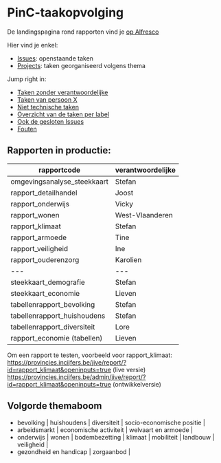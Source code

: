 # PinC-taakopvolging

De landingspagina rond rapporten vind je [op Alfresco](https://share.vlaamsbrabant.be/share/page/site/socialeplanning/document-details?nodeRef=workspace://SpacesStore/44a23bf7-0262-41b1-bb4d-757cc38ace63)

Hier vind je enkel:

- [Issues](https://github.com/provinciesincijfers/PinC-taakopvolging/issues): openstaande taken
- [Projects](https://github.com/provinciesincijfers/PinC-taakopvolging/projects): taken georganiseerd volgens thema

Jump right in:

- [Taken zonder verantwoordelijke](https://github.com/provinciesincijfers/PinC-taakopvolging/issues?utf8=%E2%9C%93&q=is%3Aopen+no%3Aassignee)
- [Taken van persoon X](https://github.com/provinciesincijfers/PinC-taakopvolging/issues?q=assignee%3Ajoostschouppe+is%3Aopen)
- [Niet technische taken](https://github.com/provinciesincijfers/PinC-taakopvolging/labels/niet-technisch)
- [Overzicht van de taken per label](https://github.com/provinciesincijfers/PinC-taakopvolging/labels)
- [Ook de gesloten Issues](https://github.com/provinciesincijfers/PinC-taakopvolging/issues?utf8=%E2%9C%93&q=is%3Aissue)
- [Fouten](https://github.com/provinciesincijfers/PinC-taakopvolging/issues?q=is%3Aissue+is%3Aopen+label%3Abug)



## Rapporten in productie:

| rapportcode   | verantwoordelijke  |
|---|---|
|omgevingsanalyse_steekkaart | Stefan |
|rapport_detailhandel | Joost |
|rapport_onderwijs | Vicky |
|rapport_wonen | West-Vlaanderen |
|rapport_klimaat  | Stefan |
|rapport_armoede | Tine |
|rapport_veiligheid | Ine |
|rapport_ouderenzorg | Karolien |
|---|---|
|steekkaart_demografie | Stefan |
|steekkaart_economie | Lieven |
|tabellenrapport_bevolking | Stefan |
|tabellenrapport_huishoudens | Stefan |
|tabellenrapport_diversiteit | Lore |
|rapport_economie (tabellen) | Lieven |

Om een rapport te testen, voorbeeld voor rapport_klimaat:  
https://provincies.incijfers.be/jive/report/?id=rapport_klimaat&openinputs=true (live versie)  
https://provincies.incijfers.be/admin/jive/report/?id=rapport_klimaat&openinputs=true (ontwikkelversie)  


## Volgorde themaboom
- bevolking | huishoudens | diversiteit | socio-economische positie |
- arbeidsmarkt | economische activiteit | welvaart en armoede |
- onderwijs | wonen | bodembezetting | klimaat | mobiliteit | landbouw | veiligheid | 
- gezondheid en handicap | zorgaanbod |
